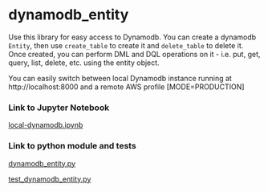 # dynamodb_entity

Use this library for easy access to Dynamodb. You can create a dynamodb `Entity`, then use `create_table` to create it and `delete_table` to delete it. Once created, you can perform DML and DQL operations on it - i.e. put, get, query, list, delete, etc. using the entity object.

You can easily switch between local Dynamodb instance running at http://localhost:8000 and a remote AWS profile [MODE=PRODUCTION]

### Link to Jupyter Notebook

[local-dynamodb.ipynb](local-dynamodb.ipynb)

### Link to python module and tests

[dynamodb_entity.py](dynamodb_entity.py)

[test_dynamodb_entity.py](test_dynamodb_entity.py)
